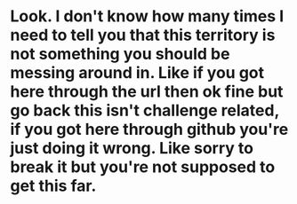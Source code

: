 # Look. I don't know how many times I need to tell you that this territory is not something you should be messing around in. Like if you got here through the url then ok fine but go back this isn't challenge related, if you got here through github you're just doing it wrong. Like sorry to break it but you're not supposed to get this far.
